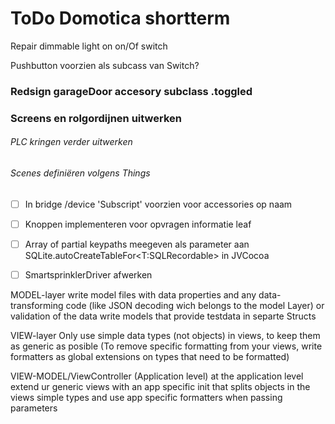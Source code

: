 #  ToDo Domotica shortterm
  
Repair dimmable light on on/Of switch

Pushbutton voorzien als subcass van Switch?
### Redsign garageDoor accesory subclass .toggled
### Screens en rolgordijnen uitwerken

###### PLC kringen verder uitwerken

###### Scenes definiëren volgens Things


- [ ] In bridge /device 'Subscript' voorzien voor accessories op naam

- [ ]  Knoppen implementeren voor opvragen informatie leaf
- [ ]  Array of partial keypaths meegeven als parameter aan SQLite.autoCreateTableFor<T:SQLRecordable> in JVCocoa
- [ ]  SmartsprinklerDriver afwerken

MODEL-layer
write model files with data properties and any data-transforming code (like JSON decoding wich belongs to the model Layer) or validation of the data
write models that provide testdata in separte Structs

VIEW-layer
Only use simple data types (not objects) in views, to keep them as generic as posible
(To remove specific formatting from your views, write formatters as global extensions on types that need to be formatted)

VIEW-MODEL/ViewController (Application level)
at the application level extend  ur generic views with an app specific init that splits objects in the views simple types and use app specific formatters when passing parameters

